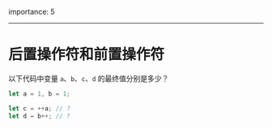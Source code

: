 importance: 5

---

# 后置操作符和前置操作符

以下代码中变量 `a`、`b`、`c`、`d` 的最终值分别是多少？

```js
let a = 1, b = 1;

let c = ++a; // ?
let d = b++; // ?
```
